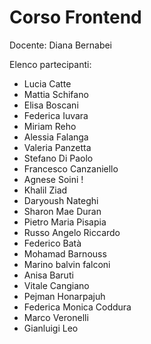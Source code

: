 # Corso Frontend

Docente: Diana Bernabei

Elenco partecipanti:

- Lucia Catte
- Mattia Schifano
- Elisa Boscani
- Federica Iuvara
- Miriam Reho
- Alessia Falanga
- Valeria Panzetta
- Stefano Di Paolo
- Francesco Canzaniello
- Agnese Soini !
- Khalil Ziad
- Daryoush Nateghi
- Sharon Mae Duran 
- Pietro Maria Pisapia
- Russo Angelo Riccardo
- Federico Batà
- Mohamad Barnouss
- Marino balvin falconi
- Anisa Baruti
- Vitale Cangiano 
- Pejman Honarpajuh
- Federica Monica Coddura
- Marco Veronelli
- Gianluigi Leo
